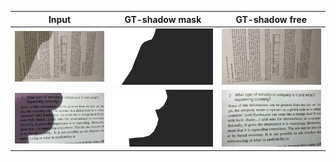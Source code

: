 |Input|GT-shadow mask|GT-shadow free|
|----|----|----|
|![input](./osr1.jpg)|![input](./osr2.png)|![input](./osr3.jpg)|
|![input](./osr1v2.jpg)|![input](./osr2v2.png)|![input](./osr3v2.jpg)|
